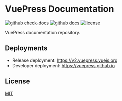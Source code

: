 # VuePress Documentation

[![github check-docs](https://github.com/vuepress/docs/workflows/check-docs/badge.svg)](https://github.com/vuepress/docs/actions/workflows/check-docs.yml)
[![github docs](https://github.com/vuepress/docs/workflows/docs/badge.svg)](https://github.com/vuepress/docs/actions/workflows/docs.yml)
[![license](https://badgen.net/github/license/vuepress/docs)](https://github.com/vuepress/docs/blob/main/LICENSE)

VuePress documentation repository.

## Deployments

- Release deployment: <https://v2.vuepress.vuejs.org>
- Developer deployment: <https://vuepress.github.io>

## License

[MIT](https://github.com/vuepress/docs/blob/main/LICENSE)
